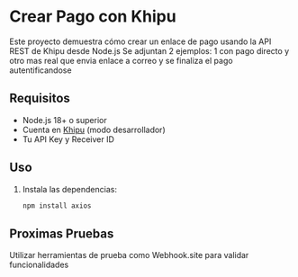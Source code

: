 # Crear Pago con Khipu

Este proyecto demuestra cómo crear un enlace de pago usando la API REST de Khipu desde Node.js
Se adjuntan 2 ejemplos: 1 con pago directo y otro mas real que envia enlace a correo y se finaliza el pago autentificandose 

## Requisitos

- Node.js 18+ o superior
- Cuenta en [Khipu](https://khipu.com) (modo desarrollador)
- Tu API Key y Receiver ID

## Uso

1. Instala las dependencias:
   ```bash
   npm install axios

## Proximas Pruebas

Utilizar herramientas de prueba como Webhook.site para validar funcionalidades
